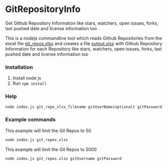 # GitRepositoryInfo
Get Github Repository Information like stars, watchers, open issues, forks, last pushed date and license information too

This is a nodejs commandline tool which reads Github Repositories from the excel file [git_repos.xlsx](./git_repos.xlsx) and creates a file [output.xlsx](./output.xlsx) with Github Repository Information for each Repository like stars, watchers, open issues, forks, last pushed date and license information too


### Installation
1. Install node js
2. Run `npm install`

### Help
```sh
node index.js git_repo_xlsx_filename gitUserName(optional) gitPassword(optional)
```

### Example commands

This example will limit the Git Repos to 50
```sh
node index.js git_repos.xlsx
```

This example will limit the Git Repos to 5000
```sh
node index.js git_repos.xlsx gitUsername gitPassword
```
